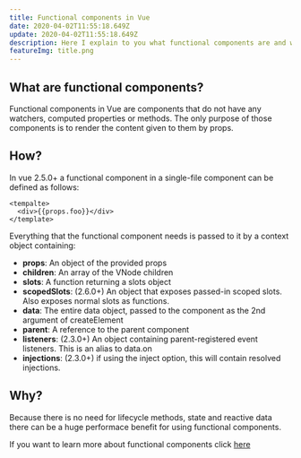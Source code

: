 ```yaml
---
title: Functional components in Vue
date: 2020-04-02T11:55:18.649Z
update: 2020-04-02T11:55:18.649Z
description: Here I explain to you what functional components are and when to use them
featureImg: title.png
---
```


## What are functional components?

Functional components in Vue are components that do not have any
watchers, computed properties or methods. The only purpose of those
components is to render the content given to them by props.

## How?

In vue 2.5.0+ a functional component in a single-file
component can be defined as follows:

```vuejs
<tempalte>
  <div>{{props.foo}}</div>
</template>
```

Everything that the functional component needs is passed to it
by a context object containing:

- <b>props</b>: An object of the provided props
- <b>children</b>: An array of the VNode children
- <b>slots</b>: A function returning a slots object
- <b>scopedSlots</b>: (2.6.0+) An object that exposes passed-in scoped slots.
  Also exposes normal slots as functions.
- <b>data</b>: The entire data object, passed to the component as the 2nd
  argument of createElement
- <b>parent</b>: A reference to the parent component
- <b>listeners</b>: (2.3.0+) An object containing parent-registered event
  listeners. This is an alias to data.on
- <b>injections</b>: (2.3.0+) if using the inject option, this will contain
  resolved injections.

## Why?

Because there is no need for lifecycle methods, state and reactive data
there can be a huge performace benefit for using functional components.

If you want to learn more about functional components click [here](https://vuejs.org/v2/guide/render-function.html#Functional-Components)
